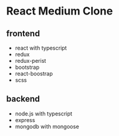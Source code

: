 # React Medium Clone

## frontend
- react with typescript
- redux
- redux-perist
- bootstrap
- react-boostrap
- scss

## backend
- node.js with typescript
- express
- mongodb with mongoose